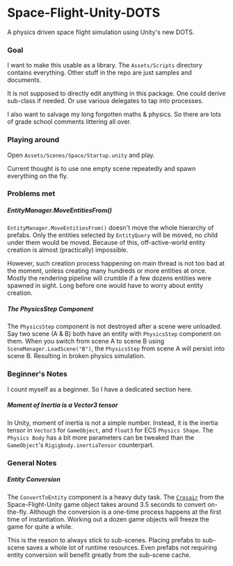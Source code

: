 # Space-Flight-Unity-DOTS

A physics driven space flight simulation using Unity's new DOTS.


### Goal

I want to make this usable as a library. The `Assets/Scripts` directory contains
everything. Other stuff in the repo are just samples and documents.

It is not supposed to directly edit anything in this package. One could derive
sub-class if needed. Or use various delegates to tap into processes.

I also want to salvage my long forgotten maths & physics. So there are lots of grade
school comments littering all over.


### Playing around

Open `Assets/Scenes/Space/Startup.unity` and play.

Current thought is to use one empty scene repeatedly and spawn everything on the fly.


### Problems met

##### EntityManager.MoveEntitiesFrom()

`EntityManager.MoveEntitiesFrom()` doesn't move the whole hierarchy of prefabs.
Only the entities selected by `EntityQuery` will be moved, no child under them would
be moved. Because of this, off-active-world entity creation is almost (practically)
impossible.
 
However, such creation process happening on main thread is not too bad
at the moment, unless creating many hundreds or more entities at once. Mostly the
rendering pipeline will crumble if a few dozens entities were spawned in sight.
Long before one would have to worry about entity creation.


##### The PhysicsStep Component

The `PhysicsStep` component is not destroyed after a scene were unloaded. Say two
scene (A & B) both have an entity with `PhysicsStep` component on them. When you
switch from scene A to scene B using `SceneManager.LoadScene("B")`, the `PhysicsStep`
from scene A will persist into scene B. Resulting in broken physics simulation.


### Beginner's Notes

I count myself as a beginner. So I have a dedicated section here.


##### Moment of Inertia is a Vector3 tensor

In Unity, moment of inertia is not a simple number. Instead, it is the inertia tensor
in `Vector3` for `GameObject`, and `float3` for ECS `Physics Shape`.
The `Physics Body` has a bit more parameters can be tweaked  than the `GameObject`'s
`Rigigbody.inertiaTensor` counterpart.



### General Notes

##### Entity Conversion

The `ConvertToEntity` component is a heavy duty task. The
 [`Crosair`](https://github.com/eidng8/Space-Flight-Unity/blob/278e03e11ebc2810bfe84ec449246ff671cb3796/Assets/Resources/Prefabs/Ships/Crosair.prefab)
from the Space-Flight-Unity game object takes around 3.5 seconds to convert
on-the-fly. Although the conversion is a one-time process happens at the first time
of instantiation. Working out a dozen game objects will freeze the game for quite a
while.

This is the reason to always stick to sub-scenes. Placing prefabs to sub-scene saves
a whole lot of runtime resources. Even prefabs not requiring entity conversion will
benefit greatly from the sub-scene cache.
